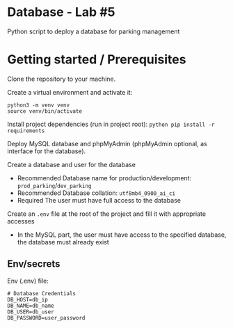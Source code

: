 # Database - Lab #5
Python script to deploy a database for parking management

# Getting started / Prerequisites
Clone the repository to your machine. 

Create a virtual environment and activate it:
```shell
python3 -m venv venv
source venv/bin/activate
```

Install project dependencies (run in project root):
`python pip install -r requirements`

Deploy MySQL database and phpMyAdmin (phpMyAdmin optional, as interface for the database).

Create a database and user for the database
  - Recommended Database name for production/development: `prod_parking`/`dev_parking`
  - Recommended Database collation: `utf8mb4_0900_ai_ci`
  - Required The user must have full access to the database

Create an `.env` file at the root of the project and fill it with appropriate accesses
- In the MySQL part, the user must have access to the specified database, the database must already exist


## Env/secrets
Env (.env) file:
```
# Database Credentials
DB_HOST=db_ip
DB_NAME=db_name
DB_USER=db_user
DB_PASSWORD=user_password
```
